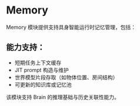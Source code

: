 # Memory

Memory 模块提供支持具身智能运行时记忆管理，包括：

## 能力支持：

- 短期任务上下文缓存
- JIT prompt 构造与维护
- 世界模型片段存取（如物体位置、房间结构）
- 可更新的知识库或记忆池

该模块支持 Brain 的推理基础与历史关联性能力。
